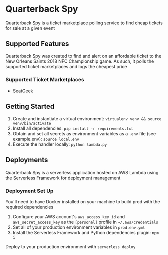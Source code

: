 # Quarterback Spy

Quarterback Spy is a ticket marketplace polling service to find cheap tickets for sale at a given event

## Supported Features

Quarterback Spy was created to find and alert on an affordable ticket to the New Orleans Saints 2018 NFC Championship game. As such, it polls the supported ticket marketplaces and logs the cheapest price

### Supported Ticket Marketplaces

- SeatGeek

## Getting Started

1. Create and instantiate a virtual environment: `virtualenv venv && source venv/bin/activate`
2. Install all dependencies: `pip install -r requirements.txt`
3. Obtain and set all secrets as environment variables as a `.env` file (see example.env): `source local.env`
4. Execute the handler locally: `python lambda.py`

## Deployments

Quarterback Spy is a serverless application hosted on AWS Lambda using the Serverless Framework for deployment management

### Deployment Set Up

You'll need to have Docker installed on your machine to build prod with the required dependencies

1. Configure your AWS account's `aws_access_key_id` and `aws_secret_access_key` as the `[personal]` profile in `~/.aws/credentials`
2. Set all of your production environment variables in `prod.env.yml`
3. Install the Serverless Framework and Python dependencies plugin: `npm i`

Deploy to your production environment with `serverless deploy`
